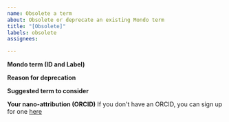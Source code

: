 ```yaml
---
name: Obsolete a term
about: Obsolete or deprecate an existing Mondo term
title: "[Obsolete]"
labels: obsolete
assignees: 

---
```


**Mondo term (ID and Label)**


**Reason for deprecation**


**Suggested term to consider**


**Your nano-attribution (ORCID)**
If you don't have an ORCID, you can sign up for one [here](https://orcid.org/)

